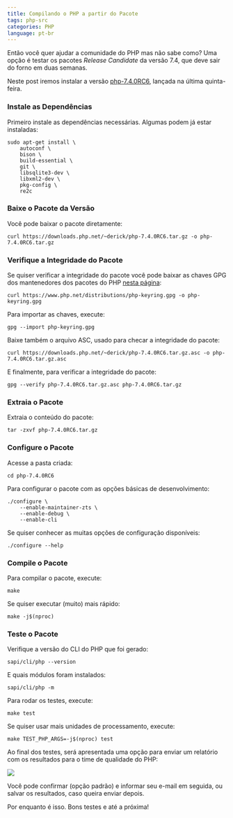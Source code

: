 ```yaml
---
title: Compilando o PHP a partir do Pacote
tags: php-src
categories: PHP
language: pt-br
---
```


Então você quer ajudar a comunidade do PHP mas não sabe como? Uma opção é
testar os pacotes <em>Release Candidate</em> da versão 7.4, que deve sair do
forno em duas semanas.

Neste post iremos instalar a versão [php-7.4.0RC6][package-news], lançada na
última quinta-feira.

### Instale as Dependências

Primeiro instale as dependências necessárias. Algumas podem já estar instaladas:

```
sudo apt-get install \
    autoconf \
    bison \
    build-essential \
    git \
    libsqlite3-dev \
    libxml2-dev \
    pkg-config \
    re2c
```

### Baixe o Pacote da Versão

Você pode baixar o pacote diretamente:

```
curl https://downloads.php.net/~derick/php-7.4.0RC6.tar.gz -o php-7.4.0RC6.tar.gz
```

### Verifique a Integridade do Pacote

Se quiser verificar a integridade do pacote você pode baixar as chaves GPG dos
mantenedores dos pacotes do PHP [nesta página][gpg-keys]:

```
curl https://www.php.net/distributions/php-keyring.gpg -o php-keyring.gpg
```

Para importar as chaves, execute:

```
gpg --import php-keyring.gpg
```

Baixe também o arquivo ASC, usado para checar a integridade do pacote: 

```
curl https://downloads.php.net/~derick/php-7.4.0RC6.tar.gz.asc -o php-7.4.0RC6.tar.gz.asc
```

E finalmente, para verificar a integridade do pacote:

```
gpg --verify php-7.4.0RC6.tar.gz.asc php-7.4.0RC6.tar.gz
```

### Extraia o Pacote

Extraia o conteúdo do pacote:

```
tar -zxvf php-7.4.0RC6.tar.gz
```

### Configure o Pacote

Acesse a pasta criada:

```
cd php-7.4.0RC6
```

Para configurar o pacote com as opções básicas de desenvolvimento:

```
./configure \
    --enable-maintainer-zts \
    --enable-debug \
    --enable-cli
```

Se quiser conhecer as muitas opções de configuração disponíveis:

```
./configure --help
```

### Compile o Pacote 

Para compilar o pacote, execute:

```
make
```

Se quiser executar (muito) mais rápido:

```
make -j$(nproc)
```

### Teste o Pacote

Verifique a versão do CLI do PHP que foi gerado:

```
sapi/cli/php --version
```

E quais módulos foram instalados:

```
sapi/cli/php -m
```

Para rodar os testes, execute:

```
make test
```

Se quiser usar mais unidades de processamento, execute:

```
make TEST_PHP_ARGS=-j$(nproc) test
```

Ao final dos testes, será apresentada uma opção para enviar um relatório com os
resultados para o time de qualidade do PHP:

<img src="{{ site.url }}/content/posts/pt-br/2019/11/compilando-o-php-a-partir-do-pacote/qa-report-prompt.png" />

Você pode confirmar (opção padrão) e informar seu e-mail em seguida, ou salvar
os resultados, caso queira enviar depois.

Por enquanto é isso. Bons testes e até a próxima!

[gpg-keys]: https://www.php.net/gpg-keys.php
[package-news]: https://www.php.net/archive/2019.php#2019-11-14-1
[sammy-post]: https://www.sammyk.me/compiling-php-from-source-writing-tests-for-php-source
